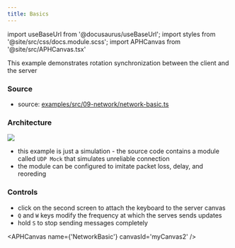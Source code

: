 ```yaml
---
title: Basics
---
```


import useBaseUrl from '@docusaurus/useBaseUrl';
import styles from '@site/src/css/docs.module.scss';
import APHCanvas from '@site/src/APHCanvas.tsx'

This example demonstrates rotation synchronization between the client and the server

### Source 
- source: [examples/src/09-network/network-basic.ts](https://github.com/APHGames/examples/blob/main/src/09-network/network-basic.ts)

### Architecture
<div className={styles.figure}>
  <img className={styles.fill} src={useBaseUrl('img/docs/network/architecture.svg')} />
</div>

- this example is just a simulation - the source code contains a module called `UDP Mock` that simulates unreliable connection
- the module can be configured to imitate packet loss, delay, and reoreding

### Controls
- click on the second screen to attach the keyboard to the server canvas
- `Q` and `W` keys modify the frequency at which the serves sends updates
- hold `S` to stop sending messages completely

<APHCanvas name={'NetworkBasic'} canvasId='myCanvas2' />
